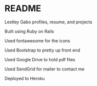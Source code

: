 # README

Lestley Gabo profiles, resume, and projects  


Built using Ruby on Rails  

Used fontawesome for the icons  

Used Bootstrap to pretty up front end  

Used Google Drive to hold pdf files  

Used SendGrid for mailer to contact me  

Deployed to Heroku  

